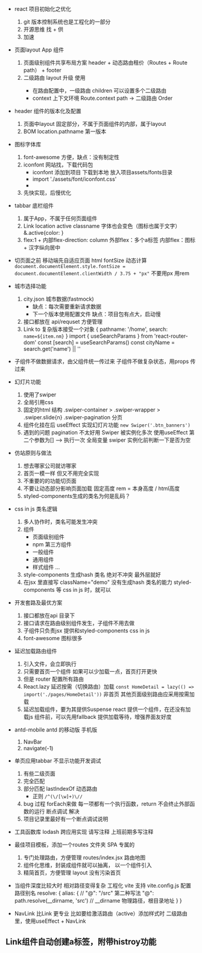 - react 项目初始化之优化
    1. git 版本控制系统也是工程化的一部分
    2. 开源思维 找 + 供
    3. 加速

- 页面layout
    App 组件
    1. 页面级别组件共享布局方案
        header + 动态路由租价（Routes + Route path） + footer
    2. 二级路由 layout 升级 
        使用 <Outlet />
        - 在路由配置中，一级路由 children
            可以设置多个二级路由
        - context 上下文环境
            Route.context
            path -> 二级路由 Order

- header 组件的版本化及配置
    1. 页面中layout 固定部分，不属于页面组件的内部，属于layout
    2. BOM location.pathname 第一版本

- 图标字体库
    1. font-awesome
        方便，缺点：没有制定性
    2. iconfont 网站找，下载代码包
        - iconfont 添加到项目 下载到本地 放入项目assets/fonts目录
        - import './assets/font/iconfont.css'
        - <i className="iconfont icon-shouye"></i>
    3. 先快实现，后慢优化

- tabbar 底栏组件
    1. 属于App，不属于任何页面组件
    2. Link location active
        classname 字体也会变色（图标也属于文字）&.active{color: }
    3. flex:1 + 内部flex-direction: column
        外部flex：多个a标签
        内部flex：图标 + 汉字纵向居中

- 切页面之前 移动端先自适应页面
    html fontSize 动态计算
    `document.documentElement.style.fontSize = document.documentElement.clientWidth / 3.75 + "px"`
    不要用px 用rem

- 城市选择功能
    1. city.json 城市数据(fastmock)
        - 缺点：每次需要重新请求数据
        - 下一个版本使用配置文件
            缺点：项目包有点大，启动慢
    2. 接口都放在 api/requset 方便管理
    3. Link to 复杂版本接受一个对象
        {
            pathname: '/home',
            search: `name=${item.nm}`
        }
        import { useSearchParams } from 'react-router-dom'
        const [search] = useSearchParams()
        const cityName = search.get('name') || ''

- 子组件不做数据请求，由父组件统一传过来
    子组件不做复杂状态，用props 传过来

- 幻灯片功能
    1. 使用了swiper
    2. 全局引用css
    3. 固定的html 结构
        .swiper-container > .swiper-wrapper > .swiper.slide{n} 
        .swiper-pagination 分页 
    4. 组件化挂在后 useEffect
        实现幻灯片功能 `new Swiper('.btn_banners')`
    5. 遇到的问题
        pagination 不太好用
        Swiper 被实例化多次
        使用useEffect 第二个参数为[] --> 执行一次
        全局变量 swiper 实例化前判断一下是否为空

- 仿站原则与做法
    1. 想去哪家公司就访哪家
    2. 首页一模一样
        但又不用完全实现
    3. 不重要的的功能切页面
    4. 不要让动态部分影响页面加载
        固定高度 rem = 本身高度 / html高度
    5. styled-components生成的类名为何是乱码？

- css in js 类名逻辑
    1. 多人协作时，类名可能发生冲突
    2. 组件
        - 页面级别组件
        - npm 第三方组件
        - 一般组件
        - 通用组件
        - 样式组件
        ...
    3. style-components 
        生成hash 类名 绝对不冲突
        最外层就好
    4. 在jsx 里直接写 className="demo" 没有生成hash 类名的能力
        styled-components 等 css in js 时，就可以

- 开发套路及最优方案
    1. 接口都放在api 目录下
    2. 接口请求在路由级别组件发生，子组件不用去做
    3. 子组件只负责jsx 提供和styled-components css in js
    4. font-awesome 图标很多

- 延迟加载路由组件
    1. 引入文件，会立即执行
    2. 只需要首页一个组件
        如果可以少加载一点，首页打开更快
    3. 但是 router 配置所有路由
    4. React.lazy 延迟按需（切换路由）加载
        `const HomeDetail = lazy(() => import('./pages/HomeDetail'))`
            非首页 其他页面级别路由应采用按需加载
    5. 延迟加载组件，要为其提供Suspense
        react 提供一个组件，在还没有加载js 组件前，可以先用fallback 提供加载等待，增强界面友好度

- antd-mobile 
    antd 的移动版 手机版
    1. NavBar
    2. navigate(-1)

- 单页应用tabbar 不显示功能开发调试
    1. 有些二级页面
    2. 完全匹配
    3. 部分匹配 lastIndexOf 动态路由
        - 正则
            `/^(\/[\w]+)\//`
    4. bug 过程
        forEach来做
            每一项都有一个执行函数，return 不会终止外部函数的运行
            断点调试 解决
    5. 项目记录里最好有一个断点调试说明

- 工具函数库 lodash
    跨应用实现
    请写注释
    上班前期多写注释 

- 最佳项目模板，添加一个routes 文件夹
    SPA 专属的
    1. 专门处理路由，方便管理
        routes/index.jsx 路由地图
    2. 组件化思维，封装成组件就可以抽离，
        以一个组件引入
    3. 精简首页，方便管理
        layout 没有污染首页

- 当组件深度比较大时
    相对路径变得复杂
    工程化 vite 支持
        vite.config.js 配置 路径别名
    resolve: {
        alias: {
        // "@": "/src" 第二种写法
        "@": path.resolve(__dirname, 'src')
        // __dirname  物理路径，根目录地址
        }
    }

- NavLink 比Link 更专业
    比如要给激活路由（active）添加样式时
    二级路由里，使用useEffect + NavLink


##  Link组件自动创建a标签，附带histroy功能
